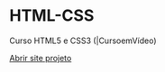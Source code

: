 # HTML-CSS
 Curso HTML5 e CSS3 (|CursoemVídeo)

<a href="https://pedro-levandowski.github.io/HTML-CSS/Site%20Android/index.html#" target="_blank" rel="external">Abrir site projeto</a>
